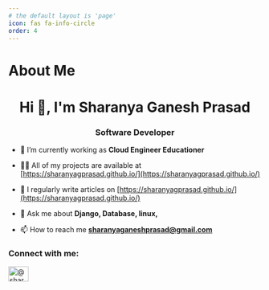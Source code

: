 ```yaml
---
# the default layout is 'page'
icon: fas fa-info-circle
order: 4
---
```



# About Me

<h1 align="center">Hi 👋, I'm Sharanya Ganesh Prasad</h1>
<h3 align="center">Software Developer</h3>

- 🔭 I’m currently working as **Cloud Engineer Educationer**

- 👨‍💻 All of my projects are available at [https://sharanyagprasad.github.io/](https://sharanyagprasad.github.io/)

- 📝 I regularly write articles on [https://sharanyagprasad.github.io/](https://sharanyagprasad.github.io/)

- 💬 Ask me about **Django, Database, linux,**

- 📫 How to reach me **sharanyaganeshprasad@gmail.com**

<h3 align="left">Connect with me:</h3>
<p align="left">
<a href="https://hashnode.com/@sharanyaganeshprasad" target="blank"><img align="center" src="https://img.icons8.com/?size=100&id=HnB8zGOh5xgd&format=png&color=000000" alt="@sharanyaganeshprasad" height="30" width="40" /></a>


</p>
